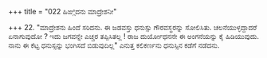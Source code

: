 +++
title = "022 ಹಿಙ್ಗಿದನು ಮಾದ್ರೇಶನೀ"

+++
22. "ಮಾದ್ರೇಶನು ಹಿಂದೆ ಸರಿದನು. ಈ ಜಡವಸ್ತು ಧನುಸ್ಸು ಗೌರವಸ್ಥರನ್ನು ಸೋಲಿಸಿತು. ಚಲನೆಯುಳ್ಳದ್ದಾದರೆ ಏನಾಗುವುದೋ ? ಇದು ಜಗವನ್ನೇ ಎಚ್ಚರ ತಪ್ಪಿಸಿತಲ್ಲ ! ರಾಜ ದುರ್ಯೋಧನನೇ ಈ ಅಂಗನೆಯನ್ನು ಕೈ ಹಿಡಿಯುವುದು. ನಾನು ಈ ಕೆಟ್ಟ ಧನುಸ್ಸನ್ನು ಭಂಗಿಸದೆ ಬಿಡುವುದಿಲ್ಲ" ಎನುತ್ತ ಕಲಿಕರ್ಣನು ಧನುಸ್ಸಿನ ಕಡೆಗೆ ನಡೆದನು.